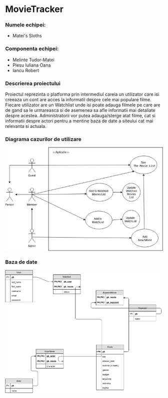 # MovieTracker

### Numele echipei: 
* Matei's Sloths

### Componenta echipei:
* Melinte Tudor-Matei
* Plesu Iuliana Oana
* Iancu Robert

### Descrierea proiectului
Proiectul reprezinta o platforma prin intermediul careia un utilizator
care isi creeaza un cont are acces la informatii despre cele mai populare filme. Fiecare
utilizator are un Watchlist unde isi poate adauga filmele pe care are de gand sa le urmareasca
si de asemenea sa afle informatii mai detaliate despre acestea. Administratorii vor putea
adauga/sterge atat filme, cat si informatii despre actori pentru a mentine baza de date a
siteului cat mai relevanta si actuala.

### Diagrama cazurilor de utilizare

![alt text](readme/use-cases.jpeg)

### Baza de date

![alt text](readme/database.png)